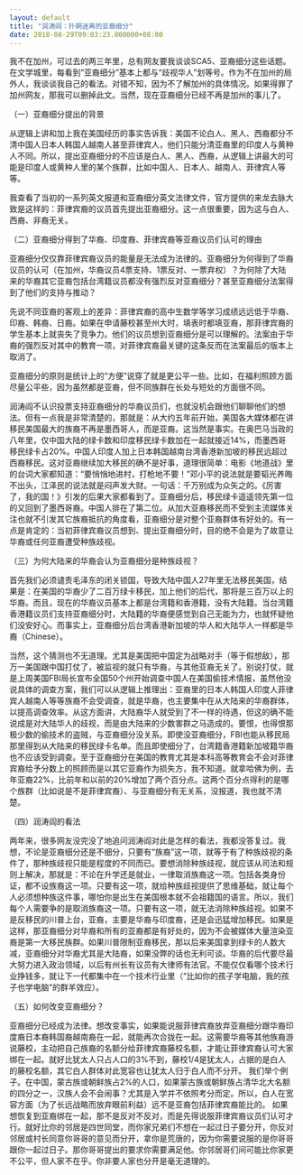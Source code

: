 ```yaml
---
layout: default
title: "润涛阎：扑朔迷离的亚裔细分"
date: 2018-08-29T09:03:23.000000+08:00
---
```


我不在加州，可过去的两三年里，总有网友要我谈谈SCA5、亚裔细分这些话题。在文学城里，每看到“亚裔细分”基本上都与“歧视华人”划等号。作为不在加州的局外人，我谈谈我自己的看法。对错不知，因为不了解加州的具体情况。如果得罪了加州网友，那我可以删掉此文。当然，现在亚裔细分已经不再是加州的事儿了。

（一）亚裔细分提出的背景

从逻辑上讲和加上我在美国经历的事实告诉我：美国不论白人、黑人、西裔都分不清中国人日本人韩国人越南人甚至菲律宾人，他们只能分清亚裔里的印度人与黄种人不同。所以，提出亚裔细分的不应该是白人、黑人、西裔，从逻辑上讲最大的可能是印度人或黄种人里的某个族群，比如中国人、日本人、越南人、菲律宾人等等。

我查看了当初的一系列英文报道和亚裔细分英文法律文件，官方提供的来龙去脉大致是这样的：菲律宾裔的议员首先提出亚裔细分。这一点很重要，因为这与白人、西裔、非裔无关。

（二）亚裔细分得到了华裔、印度裔、菲律宾裔等亚裔议员们认可的理由

亚裔细分仅仅靠菲律宾裔议员的能量是无法成为法律的。亚裔细分为何得到了华裔议员的认可（在加州，华裔议员4票支持、1票反对、一票弃权）？为何除了大陆来的华裔其它亚裔包括台湾籍议员都没有强烈反对亚裔细分？甚至亚裔细分法案得到了他们的支持与推动？

先说不同亚裔的客观上的差异：菲律宾裔的高中生数学等学习成绩远远低于华裔、印裔、韩裔、日裔。如果在申请藤校甚至州大时，填表时都填亚裔，那菲律宾裔的学生基本上就丧失了竞争力。他们的议员想到亚裔细分是可以理解的。法案由于华裔的强烈反对其中的教育一项，对菲律宾裔最关键的这条反而在法案最后的版本上取消了。

亚裔细分的原则是统计上的“方便”说穿了就是更公平一些。比如，在福利照顾方面尽量公平些，因为虽然都是亚裔，但不同族群在长处与短处的方面很不同。

润涛阎不认识投票支持亚裔细分的华裔议员们，也就没机会跟他们聊聊他们的想法。但有一点我是非常清楚的，那就是：从大约五年前开始，美国各大媒体都在讲移民美国最大的族裔不再是墨西哥人，而是亚裔。这当然是事实。在奥巴马当政的八年里，仅中国大陆的绿卡数和印度移民绿卡数加在一起就接近14%，而墨西哥移民绿卡占20%。中国人印度人加上日本韩国越南台湾香港新加坡的移民远超过西裔移民。这对亚裔继续加大移民的确不是好事，道理很简单：电影《地道战》里的台词大家都知道：“要悄悄地进村，打枪地不要！”邓小平的说法就是要韬光养晦不出头，江泽民的说法就是闷声发大财。一句话：千万别成为众矢之的。《厉害了，我的国！》引发的后果大家都看到了。亚裔细分后，移民绿卡遥遥领先第一位的又回到了墨西哥裔。中国人排在了第二位。从加大亚裔移民而不受到主流媒体关注也就不引发其它族裔抵抗的角度看，亚裔细分是对整个亚裔群体有好处的。有一点是肯定的：当初菲律宾裔议员想到、提出亚裔细分时，目的绝不会是为了故意让华裔或任何亚裔遭受种族歧视。

（三）为何大陆来的华裔会认为亚裔细分是种族歧视？

首先我们必须谴责毛泽东的闭关锁国，导致大陆中国人27年里无法移民美国，结果是：在美国的华裔少了二百万绿卡移民，加上他们的后代，那将是三百万以上的华裔。而且，现在的华裔议员基本上都是台湾籍和香港籍，没有大陆籍。当台湾籍香港籍议员们支持亚裔细分时，大陆籍的华裔便感觉到自己无能为力，也就怀疑他们没安好心。而事实上，亚裔细分后台湾香港新加坡的华人和大陆华人一样都是华裔（Chinese）。

当然，这个猜测也不无道理。尤其是美国把中国定为战略对手（等于假想敌），那万一美国跟中国打仗了，被监视的就只有华裔，与其他亚裔无关了。别说打仗，就是上周美国FBI局长宣布全国50个州开始调查中国人在美国偷技术情报，虽然他没说具体的调查方案，我们可以从逻辑上推理出：亚裔里的日本人韩国人印度人菲律宾人越南人等等族裔不会受调查，就是华裔，也主要集中在从大陆来的华裔群体，以提高调查效率。从这方面讲，大陆裔华人就受到了不一样的待遇，但这的确不能说成是对大陆华人的歧视，而是由大陆来的少数害群之马造成的。要恨，也得恨那极少数的偷技术的盗贼，与亚裔细分没关系。即使没亚裔细分，FBI也能从移民局那里得到从大陆来的移民绿卡名单。而且即使细分了，台湾籍香港籍新加坡籍华裔也不应该受到调查。至于亚裔细分在美国的教育尤其是本科高等教育会不会对菲律宾裔给予分数上的照顾而是以其它亚裔作为损失方，我不知道。就拿哈佛为例，去年亚裔22%，比前年和以前的20%增加了两个百分点。这两个百分点得利的是哪个族群（比如说是不是菲律宾裔）、与亚裔细分有无关系，没报道，我也就不清楚。

（四）润涛阎的看法

两年来，很多网友没完没了地追问润涛阎对此是怎样的看法，我都没答复过。我想，不论是亚裔细分还是不细分，只要有“族裔”这一项，就等于有了种族歧视的条件了，那种族歧视只能是程度的不同而已。要想消除种族歧视，就应该从司法和规则上解决，那就是：不论在升学还是就业，一律取消族裔这一项。包括各类身份证，都不设族裔这一项。只要有这一项，就给种族歧视提供了思维基础，就让每个人必须想种族这件事，哪怕你是出生在美国根本就不会祖籍国的语言。所以，我们每个人需要争的是取消族裔这一项。只要有这一项，就无法消除种族歧视。如果不是反移民的川普上台，亚裔，主要是华裔与印度裔，还是会迅猛增加移民。如果是这样，那亚裔细分对华裔和所有的亚裔都是有好处的，因为不会被媒体大量渲染亚裔是第一大移民族群。如果川普限制亚裔移民，那以后来美国拿到绿卡的人数大减，亚裔细分对华裔尤其是大陆裔，如果没弊的话也无利可谈。华裔的后代要尽最大努力进入政治领域，以后有州长有议员有大律师有法官。不能仅仅看哪个技术行业挣钱多，就让下一代都集中在一个技术行业里（“比如你的孩子学电脑，我的孩子也学电脑”的群羊效应）。 

（五）如何改变亚裔细分？

亚裔细分已经成为法律。想改变事实，如果能说服菲律宾裔放弃亚裔细分跟华裔印度裔日本裔韩国裔越南裔在一起，就能再次合拢在一起。这需要华裔等其他族裔游说藤校，主动把自己族裔的名额分给菲律宾裔藤校名额，才能让菲律宾裔认可大家绑在一起。就好比犹太人只占人口的3%不到，藤校1/4是犹太人，占据的是白人的藤校名额，其它白人群体对此宽容也让犹太人归于白人而不分开。 我们举个例子。在中国，蒙古族或朝鲜族占2%的人口，如果蒙古族或朝鲜族占清华北大名额的四分之一，汉族人会不会闹事？尤其是入学并不依照考分而定。所以，白人在宽容方面（为了长远战略而放弃眼前利益）远不是亚裔包括菲律宾裔能比的。 如果想恢复到亚裔绑在一起，那不是反对不反对，而是先得说服菲律宾裔议员们认可才行。就好比你的邻居是四世同堂，而你家兄弟们不想在一起过日子要分开，你反对邻居或村长同意你哥哥的意见而分开，拿你是荒唐的，因为你需要说服的是你哥哥跟你一起过日子。那你哥哥提出的要求你需要满足他。你邻居哥们间可能比你家更不公平，但人家不在乎。你非要人家也分开是毫无道理的。

